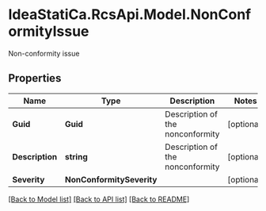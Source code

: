 # IdeaStatiCa.RcsApi.Model.NonConformityIssue
Non-conformity issue

## Properties

Name | Type | Description | Notes
------------ | ------------- | ------------- | -------------
**Guid** | **Guid** | Description of the nonconformity | [optional] 
**Description** | **string** | Description of the nonconformity | [optional] 
**Severity** | **NonConformitySeverity** |  | [optional] 

[[Back to Model list]](../README.md#documentation-for-models) [[Back to API list]](../README.md#documentation-for-api-endpoints) [[Back to README]](../README.md)

